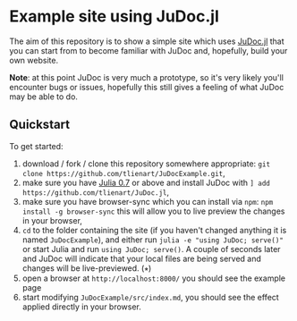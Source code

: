 # Example site using JuDoc.jl

The aim of this repository is to show a simple site which uses [JuDoc.jl](https://github.com/tlienart/JuDoc.jl) that you can start from to become familiar with JuDoc and, hopefully, build your own website.

**Note**: at this point JuDoc is very much a prototype, so it's very likely you'll encounter bugs or issues, hopefully this still gives a feeling of what JuDoc may be able to do.

## Quickstart

To get started:

1. download / fork / clone this repository somewhere appropriate: `git clone https://github.com/tlienart/JuDocExample.git`,
2. make sure you have [Julia 0.7](https://julialang.org) or above and install JuDoc with `] add https://github.com/tlienart/JuDoc.jl`,
3. make sure you have browser-sync which you can install via `npm`: `npm install -g browser-sync` this will allow you to live preview the changes in your browser,
4. `cd` to the folder containing the site (if you haven't changed anything it is named `JuDocExample`), and either run `julia -e "using JuDoc; serve()"` or start Julia and run `using JuDoc; serve()`. A couple of seconds later and JuDoc will indicate that your local files are being served and changes will be live-previewed. (⭒)
5. open a browser at `http://localhost:8000/` you should see the example page
6. start modifying `JuDocExample/src/index.md`, you should see the effect applied directly in your browser.
